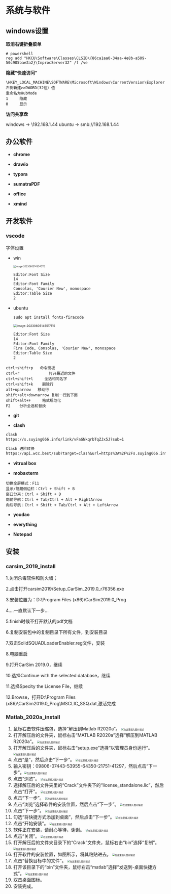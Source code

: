 # 系统与软件

## windows设置

**取消右键折叠菜单**

```shell
# powershell
reg add "HKCU\Software\Classes\CLSID\{86ca1aa0-34aa-4e8b-a509-50c905bae2a2}\InprocServer32" /f /ve
```



**隐藏“快速访问”**

```shell
\HKEY_LOCAL_MACHINE\SOFTWARE\Microsoft\Windows\CurrentVersion\Explorer
右侧新建>>DWORD(32位）值
重命名为HubMode
1     隐藏
0     显示
```



**访问共享盘**

windows -> \\192.168.1.44
ubuntu -> smb://192.168.1.44





## 办公软件

* **chrome**

* **drawio**

* **typora**

* **sumatraPDF**

* **office**

* **xmind**



## 开发软件

### vscode

字体设置

* win

  <img src="https://images-1318119468.cos.ap-shanghai.myqcloud.com/mytyproaimage-20230605145040112.png" alt="image-20230605145040112" style="zoom:50%;" />

  ```txt
  Editor:Font Size
  14
  Editor:Font Family
  Consolas, 'Courier New', monospace
  Editor:Table Size
  2
  ```

* ubuntu

  ```shell
  sudo apt install fonts-firacode
  ```

  <img src="https://images-1318119468.cos.ap-shanghai.myqcloud.com/mytyproaimage-20230605145517115.png" alt="image-20230605145517115" style="zoom: 67%;" />

  ```txt
  Editor:Font Size
  14
  Editor:Font Family
  Fira Code, Consolas, 'Courier New', monospace
  Editor:Table Size
  2
  ```

  

```shell
ctrl+shift+p   命令面板
ctrl+r             打开最近的文件
ctrl+shift+l     全选相同名字
ctrl+shift+k    删除行
alt+uparrow   移动行
shift+alt+downarrow 复制一行到下面
shift+alt+F     格式规范化
F2    分析全选和替换
```

* **git**

* **clash**

```txt
clash
https://s.suying666.info/link/vFaGNkqrbTqZJx5J?sub=1

Clash 进阶转换
https://api.wcc.best/sub?target=clash&url=https%3A%2F%2Fs.suying666.info%2Flink%2FvFaGNkqrbTqZJx5J%3Fclash%3D1&insert=false&config=https%3A%2F%2Fcdn.jsdelivr.net%2Fgh%2FSleepyHeeead%2Fsubconverter-config%40master%2Fremote-config%2Fspecial%2Fbasic.ini&emoji=true&list=false&tfo=false&scv=false&fdn=false&sort=false&new_name=true
```

* **vitrual box**

* **mobaxterm**

```shell
切换全屏模式：F11
显示/隐藏侧边栏：Ctrl + Shift + B
窗口分离：Ctrl + Shift + D
向前导航：Ctrl + Tab/Ctrl + Alt + RightArrow
向后导航：Ctrl + Shift + Tab/Ctrl + Alt + LeftArrow
```

* **youdao**

* **everything**

* **Notepad**





## 安装

### carsim_2019_install

1.关闭杀毒软件和防火墙；

2.点击打开carsim2019/Setup_CarSim_2019.0_r76356.exe

3.安装位置为：D:\Program Files (x86)\CarSim2019.0_Prog

4....一直默认下一步...

5.finish时候不打开默认的pdf文档

6.复制安装包中的复制目录下所有文件，到安装目录

7.双击SolidSQUADLoaderEnabler.reg文件，安装

8.电脑重启

9.打开CarSim 2019.0，继续

10.选择Continue with the selected database，继续

11.选择Specity the License File，继续

12.Browse，打开D:\Program Files (x86)\CarSim2019.0_Prog\MSCLIC_SSQ.dat,激活完成



### Matlab_2020a_install

1. 鼠标右击软件压缩包，选择“解压到Matlab R2020a“。
   <img src="https://img-blog.csdnimg.cn/4d5b167d7edd47a7ac43c2f61922eae1.png#pic_center" alt="在这里插入图片描述" style="zoom:50%;" />
2. 打开解压后的文件夹，鼠标右击“MATLAB R2020a”选择“解压到MATLAB R2020a”。
   <img src="https://img-blog.csdnimg.cn/b6c62a794e2a4444b0293284fb0b386b.png#pic_center" alt="在这里插入图片描述" style="zoom:50%;" />
3. 打开解压后的文件夹，鼠标右击“setup.exe”选择“以管理员身份运行”。
   <img src="https://img-blog.csdnimg.cn/cf988015bb8e42dc824922de7b56bd84.png#pic_center" alt="在这里插入图片描述" style="zoom:50%;" />
4. 点击“是”，然后点击“下一步”。
   <img src="https://img-blog.csdnimg.cn/4e5bcaa9fc0148b78fa8b20237f4338c.png#pic_center" alt="在这里插入图片描述" style="zoom:50%;" />
5. 输入密钥：09806-07443-53955-64350-21751-41297，然后点击“下一步”。<img src="https://img-blog.csdnimg.cn/22fcd6864c2940828e8e45a78dac0839.png#pic_center" alt="在这里插入图片描述" style="zoom:50%;" />
6. 点击“浏览”。
   <img src="https://img-blog.csdnimg.cn/c813b46cf5cf4d2ab8255b1f7ae8d5af.png#pic_center" alt="在这里插入图片描述" style="zoom:50%;" />
7. 选择解压后的文件夹里的“Crack”文件夹下的“license_standalone.lic”，然后点击“打开”。
   <img src="https://img-blog.csdnimg.cn/eda444a24b344f7c99e9867a8fe0b900.png#pic_center" alt="在这里插入图片描述" style="zoom:50%;" />
8. 点击“下一步”。
   <img src="https://img-blog.csdnimg.cn/642a54f97d56420c858f3ed9223fbdda.png#pic_center" alt="在这里插入图片描述" style="zoom:50%;" />
9. 点击“浏览”选择软件的安装位置，然后点击“下一步”。
   <img src="https://img-blog.csdnimg.cn/9c8f97f0203b4c979425f753655cafc4.png#pic_center" alt="在这里插入图片描述" style="zoom:50%;" />
10. 点击“下一步”。
    <img src="https://img-blog.csdnimg.cn/526b31dc221f4e24bbc48d705880100b.png#pic_center" alt="在这里插入图片描述" style="zoom:50%;" />
11. 勾选“将快捷方式添加到桌面”，然后点击“下一步”。
    <img src="https://img-blog.csdnimg.cn/ba526a2107544b6d93ac9369b339a58e.png#pic_center" alt="在这里插入图片描述" style="zoom:50%;" />
12. 点击“开始安装”。
    <img src="https://img-blog.csdnimg.cn/427e82211e4947e6a742ca0c1c21a99c.png#pic_center" alt="在这里插入图片描述" style="zoom:50%;" />
13. 软件正在安装，请耐心等待，谢谢。
    <img src="https://img-blog.csdnimg.cn/b672fd04dec9498895b49dd76c944a0a.png#pic_center" alt="在这里插入图片描述" style="zoom:50%;" />
14. 点击“关闭”。
    <img src="https://img-blog.csdnimg.cn/09c30334241b468cb6d344ea24033b51.png#pic_center" alt="在这里插入图片描述" style="zoom:50%;" />
15. 打开解压后的文件夹目录下的“Crack”文件夹，鼠标右击“bin”选择“复制”。
    <img src="https://img-blog.csdnimg.cn/32094643c777453e86c5bbe642fc736c.png#pic_center" alt="在这里插入图片描述" style="zoom:50%;" />
16. 打开软件的安装位置，如图所示，将其粘贴进去。
    <img src="https://img-blog.csdnimg.cn/d4e7c50cb665437da4c2d65378346455.png#pic_center" alt="在这里插入图片描述" style="zoom:50%;" />
17. 点击“替换目标中的文件”。
    <img src="https://img-blog.csdnimg.cn/28c3e948ec674c5b937a51c6ebd68460.png#pic_center" alt="在这里插入图片描述" style="zoom:50%;" />
18. 打开该目录下的“bin”文件夹，鼠标右击“matlab”选择“发送到-桌面快捷方式”。
    <img src="https://img-blog.csdnimg.cn/39e4fc34be9d4a30aa4380194d49d675.png#pic_center" alt="在这里插入图片描述" style="zoom:50%;" />
19. 双击桌面图标。
20. 安装完成。

